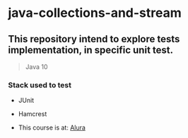# java-collections-and-stream

## This repository intend to explore tests implementation, in specific unit test.

> Java 10

### Stack used to test
 * JUnit
 * Hamcrest

* This course is at:
[Alura](https://www.alura.com.br/)
